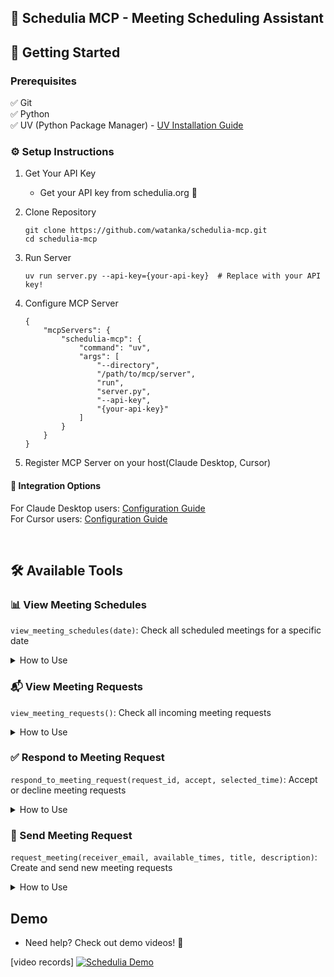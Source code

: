 ## 📅 Schedulia MCP - Meeting Scheduling Assistant

## 🚀 Getting Started
### Prerequisites
✅ Git  
✅ Python  
✅ UV (Python Package Manager) - [UV Installation Guide](https://github.com/astral-sh/uv)
  

### ⚙️ Setup Instructions
1. Get Your API Key
    - Get your API key from schedulia.org 🔑  

2. Clone Repository
    ```
    git clone https://github.com/watanka/schedulia-mcp.git
    cd schedulia-mcp
    ```

3. Run Server
    ```
    uv run server.py --api-key={your-api-key}  # Replace with your API key!
    ```


4. Configure MCP Server
    ```
    {
        "mcpServers": {
            "schedulia-mcp": {
                "command": "uv",
                "args": [
                    "--directory",
                    "/path/to/mcp/server",
                    "run",
                    "server.py",
                    "--api-key",
                    "{your-api-key}"
                ]
            }
        }
    }
    ```
    
5. Register MCP Server on your host(Claude Desktop, Cursor)
#### 🔧 Integration Options  
For Claude Desktop users: [Configuration Guide](https://modelcontextprotocol.io/quickstart/user)  
For Cursor users: [Configuration Guide ](https://docs.cursor.com/context/model-context-protocol#configuring-mcp-servers)  


<br>

## 🛠️ Available Tools
### 📊 View Meeting Schedules
`view_meeting_schedules(date)`: Check all scheduled meetings for a specific date

<details>
<summary>How to Use</summary>

Ask to see your meetings using the `view_meeting_schedules` tool. You can specify a date or view all schedules.

**Prompt Examples:**
- "Please show me my meeting schedules"
- "Can you check my meetings for today using view_meeting_schedules?"
- "Use view_meeting_schedules to show my upcoming meetings"

**Example Response:**
```json
{
    "id": 1,
    "host": {"name": "John Doe", "email": "john@example.com"},
    "participants": [
        {"name": "Alice Smith", "email": "alice@example.com"}
    ],
    "time": {
        "start_time": "2024-03-20T14:00:00",
        "end_time": "2024-03-20T15:00:00"
    },
    "title": "Project Review",
    "description": "Weekly sync meeting"
}
```
</details>

### 📬 View Meeting Requests
`view_meeting_requests()`: Check all incoming meeting requests

<details>
<summary>How to Use</summary>

Use the `view_meeting_requests` tool to check any pending meeting invitations.

**Prompt Examples:**
- "Use view_meeting_requests to show my pending invitations"
- "Check my meeting requests using view_meeting_requests tool"
- "Show me all meeting requests in the system"

**Example Response:**
```json
{
    "request_id": 1,
    "sender": {"name": "Alice Smith", "email": "alice@example.com"},
    "receiver_email": "john@example.com",
    "available_times": [
        {
            "start_time": "2024-03-21T15:00:00",
            "end_time": "2024-03-21T16:00:00"
        }
    ],
    "status": "PENDING",
    "title": "Product Discussion"
}
```
</details>

### ✅ Respond to Meeting Request
`respond_to_meeting_request(request_id, accept, selected_time)`: Accept or decline meeting requests

<details>
<summary>How to Use</summary>

This is a two-step process using both `view_meeting_requests` and `respond_to_meeting_request` tools.

**Step 1 - View Requests:**
- "First, use view_meeting_requests to show me pending invitations"
- "Let me check the meeting requests using view_meeting_requests tool"

**Step 2 - Respond:**
- "Use respond_to_meeting_request to accept request ID 1 with the proposed time slot"
- "Please use respond_to_meeting_request to decline meeting request #2"

**Example Conversation:**
```
User: "First, show me my meeting requests using view_meeting_requests"
Assistant: "Here are your pending meeting requests: [shows requests]"
User: "Great, I want to accept request ID 1 using respond_to_meeting_request for the March 21st 15:00-16:00 slot"
```
</details>

### 📨 Send Meeting Request
`request_meeting(receiver_email, available_times, title, description)`: Create and send new meeting requests

<details>
<summary>How to Use</summary>

Use the `request_meeting` tool to create new meeting requests. You'll need to provide receiver's email, available times, title, and description.

**Prompt Examples:**
- "Use request_meeting to schedule a meeting with alice@example.com"
- "I need to send a meeting request using request_meeting tool for tomorrow"
- "Create a new meeting request with request_meeting for the team sync"

**Example Request:**
```
"Please use request_meeting to set up a meeting with following details:
- Receiver: alice@example.com
- Title: Project Kickoff
- Description: Initial project planning meeting
- Available times: 
  - March 25th, 2024 14:00-15:00
  - March 26th, 2024 11:00-12:00"
```

**Example Response:**
```json
{
    "request_id": 3,
    "sender": {"name": "John Doe", "email": "john@example.com"},
    "receiver_email": "alice@example.com",
    "available_times": [
        {
            "start_time": "2024-03-25T14:00:00",
            "end_time": "2024-03-25T15:00:00"
        },
        {
            "start_time": "2024-03-26T11:00:00",
            "end_time": "2024-03-26T12:00:00"
        }
    ],
    "status": "PENDING",
    "title": "Project Kickoff",
    "description": "Initial project planning meeting"
}
```
</details> 


## Demo
- Need help? Check out demo videos! 🎥

[video records]
[![Schedulia Demo](https://img.youtube.com/vi/vLkg-0RX5mQ/maxresdefault.jpg)](https://youtu.be/vLkg-0RX5mQ)

